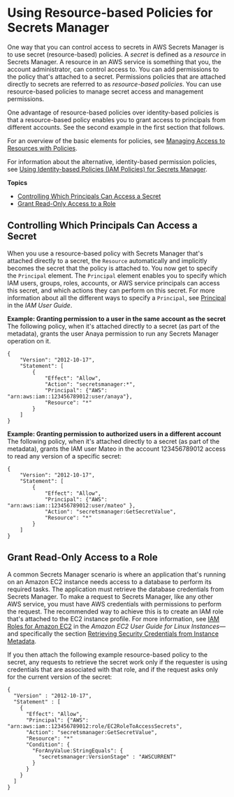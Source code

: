 # Using Resource\-based Policies for Secrets Manager<a name="auth-and-access_resource-based-policies"></a>

One way that you can control access to secrets in AWS Secrets Manager is to use secret \(resource\-based\) policies\. A *secret* is defined as a *resource* in Secrets Manager\. A resource in an AWS service is something that you, the account administrator, can control access to\. You can add permissions to the policy that's attached to a secret\. Permissions policies that are attached directly to secrets are referred to as *resource\-based policies*\. You can use resource\-based policies to manage secret access and management permissions\.

One advantage of resource\-based policies over identity\-based policies is that a resource\-based policy enables you to grant access to principals from different accounts\. See the second example in the first section that follows\.

For an overview of the basic elements for policies, see [Managing Access to Resources with Policies](auth-and-access_overview.md#auth-and-access_resource-access)\.

For information about the alternative, identity\-based permission policies, see [Using Identity\-based Policies \(IAM Policies\) for Secrets Manager](auth-and-access_identity-based-policies.md)\.

**Topics**
+ [Controlling Which Principals Can Access a Secret](#permissions_grant-limited-principal)
+ [Grant Read\-Only Access to a Role](#example_1)

## Controlling Which Principals Can Access a Secret<a name="permissions_grant-limited-principal"></a>

When you use a resource\-based policy with Secrets Manager that's attached directly to a secret, the `Resource` automatically and implicitly becomes the secret that the policy is attached to\. You now get to specify the `Principal` element\. The `Principal` element enables you to specify which IAM users, groups, roles, accounts, or AWS service principals can access this secret, and which actions they can perform on this secret\. For more information about all the different ways to specify a `Principal`, see [Principal](http://docs.aws.amazon.com/IAM/latest/UserGuide/reference_policies_elements.html#Principal) in the *IAM User Guide*\.

**Example: Granting permission to a user in the same account as the secret**  
The following policy, when it's attached directly to a secret \(as part of the metadata\), grants the user Anaya permission to run any Secrets Manager operation on it\.

```
{
    "Version": "2012-10-17",
    "Statement": [
        {
            "Effect": "Allow",
            "Action": "secretsmanager:*",
            "Principal": {"AWS": "arn:aws:iam::123456789012:user/anaya"},
            "Resource": "*"
        }
    ]
}
```

**Example: Granting permission to authorized users in a different account**  
The following policy, when it's attached directly to a secret \(as part of the metadata\), grants the IAM user Mateo in the account 123456789012 access to read any version of a specific secret:

```
{
    "Version": "2012-10-17",
    "Statement": [
        {
            "Effect": "Allow",
            "Principal": {"AWS": "arn:aws:iam::123456789012:user/mateo" },
            "Action": "secretsmanager:GetSecretValue",
            "Resource": "*"
        }
    ]
}
```

## Grant Read\-Only Access to a Role<a name="example_1"></a>

A common Secrets Manager scenario is where an application that's running on an Amazon EC2 instance needs access to a database to perform its required tasks\. The application must retrieve the database credentials from Secrets Manager\. To make a request to Secrets Manager, like any other AWS service, you must have AWS credentials with permissions to perform the request\. The recommended way to achieve this is to create an IAM role that's attached to the EC2 instance profile\. For more information, see [IAM Roles for Amazon EC2]() in the *Amazon EC2 User Guide for Linux Instances*—and specifically the section [Retrieving Security Credentials from Instance Metadata](http://docs.aws.amazon.com/AWSEC2/latest/UserGuide/auth-and-access.xmliam-roles-for-amazon-ec2.html#instance-metadata-security-credentials)\.

If you then attach the following example resource\-based policy to the secret, any requests to retrieve the secret work only if the requester is using credentials that are associated with that role, and if the request asks only for the current version of the secret:

```
{
  "Version" : "2012-10-17",
  "Statement" : [
    {
      "Effect": "Allow",
      "Principal": {"AWS": "arn:aws:iam::123456789012:role/EC2RoleToAccessSecrets",
      "Action": "secretsmanager:GetSecretValue",
      "Resource": "*"
      "Condition": {
        "ForAnyValue:StringEquals": {
          "secretsmanager:VersionStage" : "AWSCURRENT"
        }
      }
    }
  ]
}
```